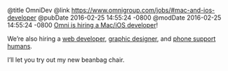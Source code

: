 @title OmniDev
@link https://www.omnigroup.com/jobs/#mac-and-ios-developer
@pubDate 2016-02-25 14:55:24 -0800
@modDate 2016-02-25 14:55:24 -0800
<a href="https://www.omnigroup.com/jobs/#mac-and-ios-developer">Omni is hiring a Mac/iOS developer</a>!

We’re also hiring a <a href="https://www.omnigroup.com/jobs/#senior-front-end-web-developer">web developer</a>, <a href="https://www.omnigroup.com/jobs/#graphic-designer">graphic designer</a>, and <a href="https://www.omnigroup.com/jobs/#phone-support-human">phone support humans</a>.

I’ll let you try out my new beanbag chair.
